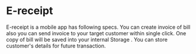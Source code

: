 # E-receipt
E-receipt is a mobile app has following specs. You can create invoice of bill also you can send invoice to your target customer within single click. One copy of bill will be saved into your internal Storage . You can store customer's details for future transaction.

